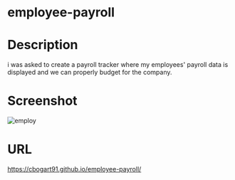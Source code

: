 # employee-payroll
# Description
i was asked to create a payroll tracker where my employees' payroll data is displayed and we can properly budget for the company.

# Screenshot
![employ](https://github.com/cbogart91/employee-payroll/assets/166065354/59e8b837-3979-4be5-92e3-7b7f9ca268ad)

# URL
https://cbogart91.github.io/employee-payroll/
